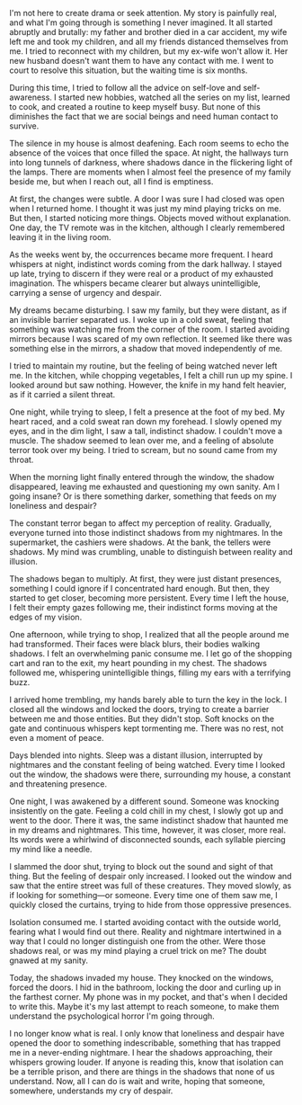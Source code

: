 I'm not here to create drama or seek attention. My story is painfully real, and what I'm going through is something I never imagined. It all started abruptly and brutally: my father and brother died in a car accident, my wife left me and took my children, and all my friends distanced themselves from me. I tried to reconnect with my children, but my ex-wife won't allow it. Her new husband doesn't want them to have any contact with me. I went to court to resolve this situation, but the waiting time is six months.

During this time, I tried to follow all the advice on self-love and self-awareness. I started new hobbies, watched all the series on my list, learned to cook, and created a routine to keep myself busy. But none of this diminishes the fact that we are social beings and need human contact to survive.

The silence in my house is almost deafening. Each room seems to echo the absence of the voices that once filled the space. At night, the hallways turn into long tunnels of darkness, where shadows dance in the flickering light of the lamps. There are moments when I almost feel the presence of my family beside me, but when I reach out, all I find is emptiness.

At first, the changes were subtle. A door I was sure I had closed was open when I returned home. I thought it was just my mind playing tricks on me. But then, I started noticing more things. Objects moved without explanation. One day, the TV remote was in the kitchen, although I clearly remembered leaving it in the living room.

As the weeks went by, the occurrences became more frequent. I heard whispers at night, indistinct words coming from the dark hallway. I stayed up late, trying to discern if they were real or a product of my exhausted imagination. The whispers became clearer but always unintelligible, carrying a sense of urgency and despair.

My dreams became disturbing. I saw my family, but they were distant, as if an invisible barrier separated us. I woke up in a cold sweat, feeling that something was watching me from the corner of the room. I started avoiding mirrors because I was scared of my own reflection. It seemed like there was something else in the mirrors, a shadow that moved independently of me.

I tried to maintain my routine, but the feeling of being watched never left me. In the kitchen, while chopping vegetables, I felt a chill run up my spine. I looked around but saw nothing. However, the knife in my hand felt heavier, as if it carried a silent threat.

One night, while trying to sleep, I felt a presence at the foot of my bed. My heart raced, and a cold sweat ran down my forehead. I slowly opened my eyes, and in the dim light, I saw a tall, indistinct shadow. I couldn't move a muscle. The shadow seemed to lean over me, and a feeling of absolute terror took over my being. I tried to scream, but no sound came from my throat.

When the morning light finally entered through the window, the shadow disappeared, leaving me exhausted and questioning my own sanity. Am I going insane? Or is there something darker, something that feeds on my loneliness and despair?

The constant terror began to affect my perception of reality. Gradually, everyone turned into those indistinct shadows from my nightmares. In the supermarket, the cashiers were shadows. At the bank, the tellers were shadows. My mind was crumbling, unable to distinguish between reality and illusion.

The shadows began to multiply. At first, they were just distant presences, something I could ignore if I concentrated hard enough. But then, they started to get closer, becoming more persistent. Every time I left the house, I felt their empty gazes following me, their indistinct forms moving at the edges of my vision.

One afternoon, while trying to shop, I realized that all the people around me had transformed. Their faces were black blurs, their bodies walking shadows. I felt an overwhelming panic consume me. I let go of the shopping cart and ran to the exit, my heart pounding in my chest. The shadows followed me, whispering unintelligible things, filling my ears with a terrifying buzz.

I arrived home trembling, my hands barely able to turn the key in the lock. I closed all the windows and locked the doors, trying to create a barrier between me and those entities. But they didn't stop. Soft knocks on the gate and continuous whispers kept tormenting me. There was no rest, not even a moment of peace.

Days blended into nights. Sleep was a distant illusion, interrupted by nightmares and the constant feeling of being watched. Every time I looked out the window, the shadows were there, surrounding my house, a constant and threatening presence.

One night, I was awakened by a different sound. Someone was knocking insistently on the gate. Feeling a cold chill in my chest, I slowly got up and went to the door. There it was, the same indistinct shadow that haunted me in my dreams and nightmares. This time, however, it was closer, more real. Its words were a whirlwind of disconnected sounds, each syllable piercing my mind like a needle.

I slammed the door shut, trying to block out the sound and sight of that thing. But the feeling of despair only increased. I looked out the window and saw that the entire street was full of these creatures. They moved slowly, as if looking for something—or someone. Every time one of them saw me, I quickly closed the curtains, trying to hide from those oppressive presences.

Isolation consumed me. I started avoiding contact with the outside world, fearing what I would find out there. Reality and nightmare intertwined in a way that I could no longer distinguish one from the other. Were those shadows real, or was my mind playing a cruel trick on me? The doubt gnawed at my sanity.

Today, the shadows invaded my house. They knocked on the windows, forced the doors. I hid in the bathroom, locking the door and curling up in the farthest corner. My phone was in my pocket, and that's when I decided to write this. Maybe it's my last attempt to reach someone, to make them understand the psychological horror I'm going through.

I no longer know what is real. I only know that loneliness and despair have opened the door to something indescribable, something that has trapped me in a never-ending nightmare. I hear the shadows approaching, their whispers growing louder. If anyone is reading this, know that isolation can be a terrible prison, and there are things in the shadows that none of us understand. Now, all I can do is wait and write, hoping that someone, somewhere, understands my cry of despair.